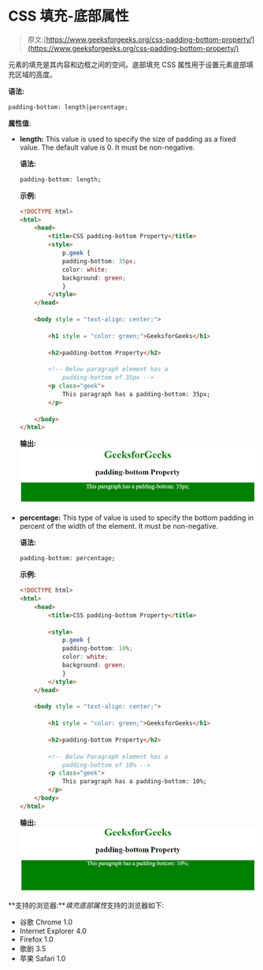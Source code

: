 # CSS 填充-底部属性

> 原文:[https://www.geeksforgeeks.org/css-padding-bottom-property/](https://www.geeksforgeeks.org/css-padding-bottom-property/)

元素的填充是其内容和边框之间的空间。底部填充 CSS 属性用于设置元素底部填充区域的高度。

**语法:**

```html
padding-bottom: length|percentage;
```

**属性值**:

*   **length:** This value is used to specify the size of padding as a fixed value. The default value is 0\. It must be non-negative.

    **语法:**

    ```html
    padding-bottom: length;
    ```

    **示例:**

    ```html
    <!DOCTYPE html>
    <html>
        <head>
            <title>CSS padding-bottom Property</title>
            <style>
                p.geek {
                padding-bottom: 35px;
                color: white;
                background: green;
                }
            </style>
        </head>

        <body style = "text-align: center;">

            <h1 style = "color: green;">GeeksforGeeks</h1>

            <h2>padding-bottom Property</h2>

            <!-- Below paragraph element has a 
                padding-bottom of 35px -->
            <p class="geek">
                This paragraph has a padding-bottom: 35px;
            </p>

        </body>
    </html>                    
    ```

    **输出:**
    ![paddingbottom](img/b9c53cdb5290097212750e197c7226f3.png)

*   **percentage:** This type of value is used to specify the bottom padding in percent of the width of the element. It must be non-negative.

    **语法:**

    ```html
    padding-bottom: percentage;
    ```

    **示例:**

    ```html
    <!DOCTYPE html>
    <html>
        <head>
            <title>CSS padding-bottom Property</title>

            <style>
                p.geek {
                padding-bottom: 10%;
                color: white;
                background: green;
                }
            </style>
        </head>

        <body style = "text-align: center;">

            <h1 style = "color: green;">GeeksforGeeks</h1>

            <h2>padding-bottom Property</h2>

            <!-- Below Paragraph element has a 
                padding-bottom of 10% -->
            <p class="geek">
                This paragraph has a padding-bottom: 10%;
            </p>
        </body>
    </html>                                        
    ```

    **输出:**
    ![paddingbottom](img/10cbdea1c8ad5fc75bcb126872cf6b75.png)

**支持的浏览器:***填充底部属性*支持的浏览器如下:

*   谷歌 Chrome 1.0
*   Internet Explorer 4.0
*   Firefox 1.0
*   歌剧 3.5
*   苹果 Safari 1.0